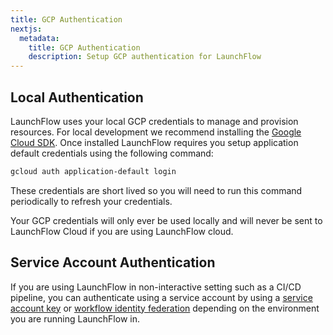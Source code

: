 ```yaml
---
title: GCP Authentication
nextjs:
  metadata:
    title: GCP Authentication
    description: Setup GCP authentication for LaunchFlow
---
```


## Local Authentication

LaunchFlow uses your local GCP credentials to manage and provision resources. For local development
we recommend installing the [Google Cloud SDK](https://cloud.google.com/sdk/docs/install). Once installed
LaunchFlow requires you setup application default credentials using the following command:

```bash
gcloud auth application-default login
```

These credentials are short lived so you will need to run this command periodically to refresh your credentials.

Your GCP credentials will only ever be used locally and will never be sent to LaunchFlow Cloud if you are using
LaunchFlow cloud.

## Service Account Authentication

If you are using LaunchFlow in non-interactive setting such as a CI/CD pipeline, you can authenticate using a service account by
using a [service account key](https://cloud.google.com/docs/authentication/provide-credentials-adc#local-key) or [workflow identity federation](https://cloud.google.com/iam/docs/workload-identity-federation)
depending on the environment you are running LaunchFlow in.
